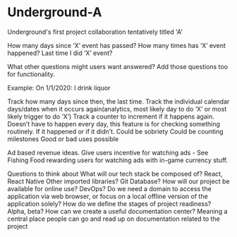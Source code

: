 # Underground-A
Underground's first project collaboration tentatively titled 'A'


How many days since ‘X’ event has passed?
How many times has ‘X’ event happened?
Last time I did ‘X’ event?

What other questions might users want answered? Add those questions too for functionality.

Example: On 1/1/2020: I drink liquor

Track how many days since then, the last time.
Track the individual calendar days/dates when it occurs again(analytics, most likely day to do ‘X’ or most likely trigger to do ‘X’)
Track a counter to increment if it happens again. Doesn’t have to happen every day, this feature is for checking something routinely. If it happened or if it didn’t.
Could be sobriety
Could be counting milestones
Good or bad uses possible

Ad based revenue ideas. Give users incentive for watching ads - See Fishing Food rewarding users for watching ads with in-game currency stuff.

Questions to think about
What will our tech stack be composed of?
React, React Native
Other imported libraries?
Git
Database?
How will our project be available for online use?
DevOps? 
Do we need a domain to access the application via web browser, or focus on a local offline version of the application solely?
How do we define the stages of project readiness? Alpha, beta?
How can we create a useful documentation center? Meaning a central place people can go and read up on documentation related to the project

